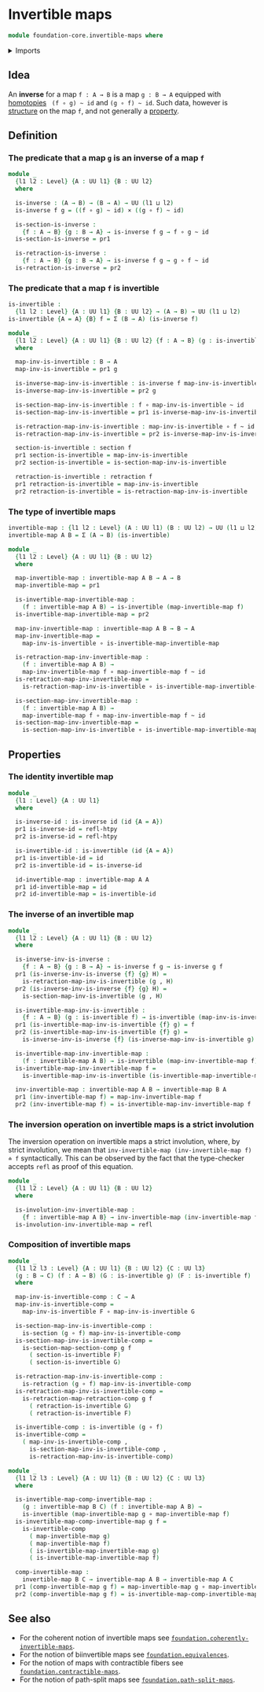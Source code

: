 # Invertible maps

```agda
module foundation-core.invertible-maps where
```

<details><summary>Imports</summary>

```agda
open import foundation.action-on-identifications-binary-functions
open import foundation.action-on-identifications-functions
open import foundation.dependent-pair-types
open import foundation.universe-levels
open import foundation.whiskering-homotopies-composition

open import foundation-core.cartesian-product-types
open import foundation-core.function-types
open import foundation-core.homotopies
open import foundation-core.identity-types
open import foundation-core.retractions
open import foundation-core.sections
```

</details>

## Idea

An **inverse** for a map `f : A → B` is a map `g : B → A` equipped with
[homotopies](foundation-core.homotopies.md) ` (f ∘ g) ~ id` and `(g ∘ f) ~ id`.
Such data, however is [structure](foundation.structure.md) on the map `f`, and
not generally a [property](foundation-core.propositions.md).

## Definition

### The predicate that a map `g` is an inverse of a map `f`

```agda
module _
  {l1 l2 : Level} {A : UU l1} {B : UU l2}
  where

  is-inverse : (A → B) → (B → A) → UU (l1 ⊔ l2)
  is-inverse f g = ((f ∘ g) ~ id) × ((g ∘ f) ~ id)

  is-section-is-inverse :
    {f : A → B} {g : B → A} → is-inverse f g → f ∘ g ~ id
  is-section-is-inverse = pr1

  is-retraction-is-inverse :
    {f : A → B} {g : B → A} → is-inverse f g → g ∘ f ~ id
  is-retraction-is-inverse = pr2
```

### The predicate that a map `f` is invertible

```agda
is-invertible :
  {l1 l2 : Level} {A : UU l1} {B : UU l2} → (A → B) → UU (l1 ⊔ l2)
is-invertible {A = A} {B} f = Σ (B → A) (is-inverse f)

module _
  {l1 l2 : Level} {A : UU l1} {B : UU l2} {f : A → B} (g : is-invertible f)
  where

  map-inv-is-invertible : B → A
  map-inv-is-invertible = pr1 g

  is-inverse-map-inv-is-invertible : is-inverse f map-inv-is-invertible
  is-inverse-map-inv-is-invertible = pr2 g

  is-section-map-inv-is-invertible : f ∘ map-inv-is-invertible ~ id
  is-section-map-inv-is-invertible = pr1 is-inverse-map-inv-is-invertible

  is-retraction-map-inv-is-invertible : map-inv-is-invertible ∘ f ~ id
  is-retraction-map-inv-is-invertible = pr2 is-inverse-map-inv-is-invertible

  section-is-invertible : section f
  pr1 section-is-invertible = map-inv-is-invertible
  pr2 section-is-invertible = is-section-map-inv-is-invertible

  retraction-is-invertible : retraction f
  pr1 retraction-is-invertible = map-inv-is-invertible
  pr2 retraction-is-invertible = is-retraction-map-inv-is-invertible
```

### The type of invertible maps

```agda
invertible-map : {l1 l2 : Level} (A : UU l1) (B : UU l2) → UU (l1 ⊔ l2)
invertible-map A B = Σ (A → B) (is-invertible)

module _
  {l1 l2 : Level} {A : UU l1} {B : UU l2}
  where

  map-invertible-map : invertible-map A B → A → B
  map-invertible-map = pr1

  is-invertible-map-invertible-map :
    (f : invertible-map A B) → is-invertible (map-invertible-map f)
  is-invertible-map-invertible-map = pr2

  map-inv-invertible-map : invertible-map A B → B → A
  map-inv-invertible-map =
    map-inv-is-invertible ∘ is-invertible-map-invertible-map

  is-retraction-map-inv-invertible-map :
    (f : invertible-map A B) →
    map-inv-invertible-map f ∘ map-invertible-map f ~ id
  is-retraction-map-inv-invertible-map =
    is-retraction-map-inv-is-invertible ∘ is-invertible-map-invertible-map

  is-section-map-inv-invertible-map :
    (f : invertible-map A B) →
    map-invertible-map f ∘ map-inv-invertible-map f ~ id
  is-section-map-inv-invertible-map =
    is-section-map-inv-is-invertible ∘ is-invertible-map-invertible-map
```

## Properties

### The identity invertible map

```agda
module _
  {l1 : Level} {A : UU l1}
  where

  is-inverse-id : is-inverse id (id {A = A})
  pr1 is-inverse-id = refl-htpy
  pr2 is-inverse-id = refl-htpy

  is-invertible-id : is-invertible (id {A = A})
  pr1 is-invertible-id = id
  pr2 is-invertible-id = is-inverse-id

  id-invertible-map : invertible-map A A
  pr1 id-invertible-map = id
  pr2 id-invertible-map = is-invertible-id
```

### The inverse of an invertible map

```agda
module _
  {l1 l2 : Level} {A : UU l1} {B : UU l2}
  where

  is-inverse-inv-is-inverse :
    {f : A → B} {g : B → A} → is-inverse f g → is-inverse g f
  pr1 (is-inverse-inv-is-inverse {f} {g} H) =
    is-retraction-map-inv-is-invertible (g , H)
  pr2 (is-inverse-inv-is-inverse {f} {g} H) =
    is-section-map-inv-is-invertible (g , H)

  is-invertible-map-inv-is-invertible :
    {f : A → B} (g : is-invertible f) → is-invertible (map-inv-is-invertible g)
  pr1 (is-invertible-map-inv-is-invertible {f} g) = f
  pr2 (is-invertible-map-inv-is-invertible {f} g) =
    is-inverse-inv-is-inverse {f} (is-inverse-map-inv-is-invertible g)

  is-invertible-map-inv-invertible-map :
    (f : invertible-map A B) → is-invertible (map-inv-invertible-map f)
  is-invertible-map-inv-invertible-map f =
    is-invertible-map-inv-is-invertible (is-invertible-map-invertible-map f)

  inv-invertible-map : invertible-map A B → invertible-map B A
  pr1 (inv-invertible-map f) = map-inv-invertible-map f
  pr2 (inv-invertible-map f) = is-invertible-map-inv-invertible-map f
```

### The inversion operation on invertible maps is a strict involution

The inversion operation on invertible maps a strict involution, where, by strict
involution, we mean that `inv-invertible-map (inv-invertible-map f) ≐ f`
syntactically. This can be observed by the fact that the type-checker accepts
`refl` as proof of this equation.

```agda
module _
  {l1 l2 : Level} {A : UU l1} {B : UU l2}
  where

  is-involution-inv-invertible-map :
    {f : invertible-map A B} → inv-invertible-map (inv-invertible-map f) ＝ f
  is-involution-inv-invertible-map = refl
```

### Composition of invertible maps

```agda
module _
  {l1 l2 l3 : Level} {A : UU l1} {B : UU l2} {C : UU l3}
  (g : B → C) (f : A → B) (G : is-invertible g) (F : is-invertible f)
  where

  map-inv-is-invertible-comp : C → A
  map-inv-is-invertible-comp =
    map-inv-is-invertible F ∘ map-inv-is-invertible G

  is-section-map-inv-is-invertible-comp :
    is-section (g ∘ f) map-inv-is-invertible-comp
  is-section-map-inv-is-invertible-comp =
    is-section-map-section-comp g f
      ( section-is-invertible F)
      ( section-is-invertible G)

  is-retraction-map-inv-is-invertible-comp :
    is-retraction (g ∘ f) map-inv-is-invertible-comp
  is-retraction-map-inv-is-invertible-comp =
    is-retraction-map-retraction-comp g f
      ( retraction-is-invertible G)
      ( retraction-is-invertible F)

  is-invertible-comp : is-invertible (g ∘ f)
  is-invertible-comp =
    ( map-inv-is-invertible-comp ,
      is-section-map-inv-is-invertible-comp ,
      is-retraction-map-inv-is-invertible-comp)

module _
  {l1 l2 l3 : Level} {A : UU l1} {B : UU l2} {C : UU l3}
  where

  is-invertible-map-comp-invertible-map :
    (g : invertible-map B C) (f : invertible-map A B) →
    is-invertible (map-invertible-map g ∘ map-invertible-map f)
  is-invertible-map-comp-invertible-map g f =
    is-invertible-comp
      ( map-invertible-map g)
      ( map-invertible-map f)
      ( is-invertible-map-invertible-map g)
      ( is-invertible-map-invertible-map f)

  comp-invertible-map :
    invertible-map B C → invertible-map A B → invertible-map A C
  pr1 (comp-invertible-map g f) = map-invertible-map g ∘ map-invertible-map f
  pr2 (comp-invertible-map g f) = is-invertible-map-comp-invertible-map g f
```

## See also

- For the coherent notion of invertible maps see
  [`foundation.coherently-invertible-maps`](foundation.coherently-invertible-maps.md).
- For the notion of biinvertible maps see
  [`foundation.equivalences`](foundation.equivalences.md).
- For the notion of maps with contractible fibers see
  [`foundation.contractible-maps`](foundation.contractible-maps.md).
- For the notion of path-split maps see
  [`foundation.path-split-maps`](foundation.path-split-maps.md).
